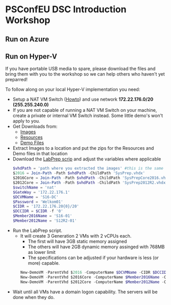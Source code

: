 # PSConfEU DSC Introduction Workshop

## Run on Azure

## Run on Hyper-V
If you have portable USB media to spare, please download the files and bring them with you to the workshop so we can help others who haven't yet preparred!

To follow along on your local Hyper-V implementation you need:
* Setup a NAT VM Switch ([Howto](https://docs.microsoft.com/en-us/virtualization/hyper-v-on-windows/user-guide/setup-nat-network)) and use network **172.22.176.0/20 (255.255.240.0)**
* If you are not capable of running a NAT VM Switch on your machine, create a private or internal VM Switch instead. Some little demo's won't apply to you.
* Get Downloads from:
    * [Images](https://psconfeu.blob.core.windows.net/demo/Images.zip)
    * [Resources](https://psconfeu.blob.core.windows.net/demo/DSCResources.zip)
    * [Demo Files](https://psconfeu.blob.core.windows.net/demo/DemoScripts.zip)
* Extract Images to a location and put the zips for the Resources and Demo files in that location
* Download the [LabPrep scrip](https://raw.githubusercontent.com/rchaganti/PSConfEU2017/master/WS1-DSCOverview/LabPrep.ps1) and adjust the variables where applicable
    ```powershell
    $vhdPath = 'path where you extracted the images' #this is the same directory where the Resources and Demo zip files should be
    $2016 = Join-Path -Path $vhdPath -ChildPath 'SysPrep.vhdx'
    $2016Core = Join-Path -Path $vhdPath -ChildPath 'SysPrepCore2016.vhdx'
    $2012Core = Join-Path -Path $vhdPath -ChildPath 'SysPrep2012R2.vhdx'
    $switchName = 'nat'
    $GateWay = '172.22.176.1'
    $DCVMName = 'S16-DC'
    $Password = 'Welkom01'
    $CIDR = '172.22.176.20{0}/20'
    $DCCIDR = $CIDR -f '0'
    $Member2016Name = 'S16-01'
    $Member2012Name = 'S12R2-01'
    ```
* Run the LabPrep script.
    * It will create 3 Generation 2 VMs with 2 vCPUs each. 
        * The first will have 3GB static memory assigned
        * The others will have 2GB dynamic memory assinged with 768MB as lower limit
        * The specifications can be adjusted if your hardware is less (or more) capable.
        ``` powershell
        New-DemoVM -ParentVhd $2016 -ComputerName $DCVMName -CIDR $DCCIDR -Memory 3GB -CPU 2 -DNSServer '8.8.8.8'
        New-DemoVM -ParentVhd $2016Core -ComputerName $Member2016Name -CIDR ($CIDR -f '1') -Memory 2GB -CPU 2 -DNSServer $DCCIDR.Split('/')[0] -Member
        New-DemoVM -ParentVhd $2012Core -ComputerName $Member2012Name -CIDR ($CIDR -f '2') -Memory 2GB -CPU 2 -DNSServer $DCCIDR.Split('/')[0] -Member
        ```
* Wait until all VMs have a domain logon capability. The servers will be done when they do.
